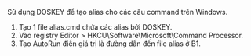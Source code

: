 Sử dụng DOSKEY để tạo alias cho các câu command trên Windows.
1) Tạo 1 file alias.cmd chứa các alias bởi DOSKEY.
2) Vào registry Editor > HKCU\Software\Microsoft\Command Processor.
3) Tạo AutoRun điền giá trị là đường dẫn đến file alias ở B1.